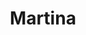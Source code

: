 ---
title: Martina
date: 
draft: false

# descripcion
description : Aros de plata 925 y ópalo

materials: Plata 925

color: Plateado y ópalo

dimensions: 0,9 cm

code: 01-04-0636

type: "Aros"

categories: []

# Images
# first image will be shown in the product page
images:
  # - image: "images/path_to_image"
  # La ubicacion de las imagenes es imagenes/Aros/Aros.Piedras/01-04-0636-martina
  - image: "./images/aros/piedras/01-04-0636_a.JPG"
  - image: "./images/aros/piedras/01-04-0636_b.JPG"
---